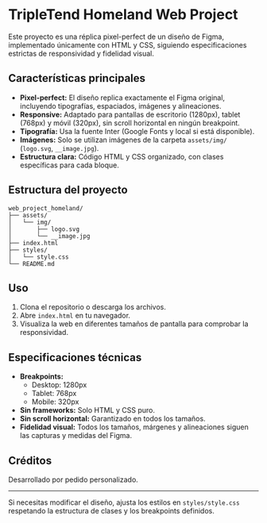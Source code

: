 
# TripleTend Homeland Web Project

Este proyecto es una réplica pixel-perfect de un diseño de Figma, implementado únicamente con HTML y CSS, siguiendo especificaciones estrictas de responsividad y fidelidad visual.

## Características principales

- **Pixel-perfect:** El diseño replica exactamente el Figma original, incluyendo tipografías, espaciados, imágenes y alineaciones.
- **Responsive:** Adaptado para pantallas de escritorio (1280px), tablet (768px) y móvil (320px), sin scroll horizontal en ningún breakpoint.
- **Tipografía:** Usa la fuente Inter (Google Fonts y local si está disponible).
- **Imágenes:** Solo se utilizan imágenes de la carpeta `assets/img/` (`logo.svg`, `__image.jpg`).
- **Estructura clara:** Código HTML y CSS organizado, con clases específicas para cada bloque.

## Estructura del proyecto

```
web_project_homeland/
├── assets/
│   └── img/
│       ├── logo.svg
│       └── __image.jpg
├── index.html
├── styles/
│   └── style.css
└── README.md
```

## Uso

1. Clona el repositorio o descarga los archivos.
2. Abre `index.html` en tu navegador.
3. Visualiza la web en diferentes tamaños de pantalla para comprobar la responsividad.

## Especificaciones técnicas

- **Breakpoints:**
	- Desktop: 1280px
	- Tablet: 768px
	- Mobile: 320px
- **Sin frameworks:** Solo HTML y CSS puro.
- **Sin scroll horizontal:** Garantizado en todos los tamaños.
- **Fidelidad visual:** Todos los tamaños, márgenes y alineaciones siguen las capturas y medidas del Figma.

## Créditos

Desarrollado por pedido personalizado.

---

Si necesitas modificar el diseño, ajusta los estilos en `styles/style.css` respetando la estructura de clases y los breakpoints definidos.
